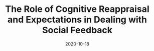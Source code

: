 ---
title: "The Role of Cognitive Reappraisal and Expectations in Dealing with Social Feedback"
summary: Analysis scripts and preprint of the study reported in [this paper](https://doi.org/10/gg9pzv).
tags:
- Emotion
date: "2020-10-18"

# Optional external URL for project (replaces project detail page).
external_link: https://doi.org/10.17605/OSF.IO/NBWZ6

# Featured image
# To use, place an image named `featured.jpg/png` in your page's folder.
# Placement options: 1 = Full column width, 2 = Out-set, 3 = Screen-width
# Focal point options: Smart, Center, TopLeft, Top, TopRight, Left, Right, BottomLeft, Bottom, BottomRight
# Set `preview_only` to `true` to just use the image for thumbnails.
image:
  placement: 1
  caption: ""
  focal_point: "Smart"
  preview_only: true
  alt_text: "" # An optional description of the image for screen readers
---